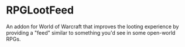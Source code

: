 # RPGLootFeed

An addon for World of Warcraft that improves the looting experience by providing a "feed" similar to something you'd see in some open-world RPGs.
